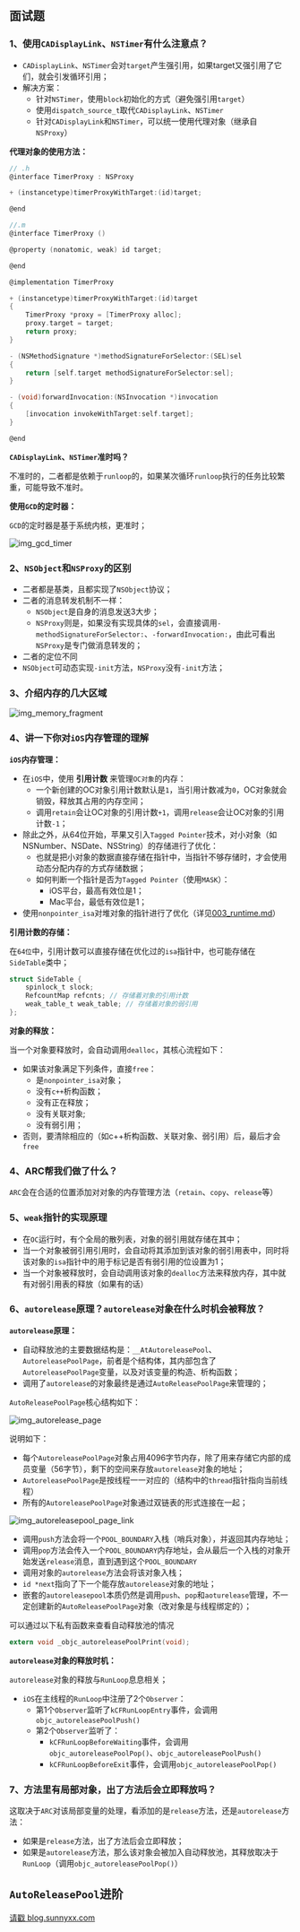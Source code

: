 ## 面试题

### 1、使用`CADisplayLink`、`NSTimer`有什么注意点？

* `CADisplayLink`、`NSTimer`会对`target`产生强引用，如果target又强引用了它们，就会引发循环引用；
* 解决方案：
	* 针对`NSTimer`，使用`block`初始化的方式（避免强引用`target`）
	* 使用`dispatch_source_t`取代`CADisplayLink`、`NSTimer`
	* 针对`CADisplayLink`和`NSTimer`，可以统一使用代理对象（继承自`NSProxy`）

**代理对象的使用方法：**

````c
// .h
@interface TimerProxy : NSProxy

+ (instancetype)timerProxyWithTarget:(id)target;

@end

//.m
@interface TimerProxy ()

@property (nonatomic, weak) id target;

@end

@implementation TimerProxy

+ (instancetype)timerProxyWithTarget:(id)target
{
    TimerProxy *proxy = [TimerProxy alloc];
    proxy.target = target;
    return proxy;
}

- (NSMethodSignature *)methodSignatureForSelector:(SEL)sel
{
    return [self.target methodSignatureForSelector:sel];
}

- (void)forwardInvocation:(NSInvocation *)invocation
{
    [invocation invokeWithTarget:self.target];
}

@end
````

**`CADisplayLink`、`NSTimer`准时吗？**

不准时的，二者都是依赖于`runloop`的，如果某次循环`runloop`执行的任务比较繁重，可能导致不准时。

**使用`GCD`的定时器：**

`GCD`的定时器是基于系统内核，更准时；

![img_gcd_timer](../images/img_gcd_timer.jpg)

### 2、`NSObject`和`NSProxy`的区别

* 二者都是基类，且都实现了`NSObject`协议；
* 二者的消息转发机制不一样：
	* `NSObject`是自身的消息发送3大步；
	* `NSProxy`则是，如果没有实现具体的`sel`，会直接调用`-methodSignatureForSelector:`、`-forwardInvocation:`，由此可看出`NSProxy`是专门做消息转发的；
* 二者的定位不同
* `NSObject`可动态实现`-init`方法，`NSProxy`没有`-init`方法；

### 3、介绍内存的几大区域

![img_memory_fragment](../images/img_memory_fragment.jpg)

### 4、讲一下你对`iOS`内存管理的理解

**`iOS`内存管理：**

* 在`iOS`中，使用 **引用计数** 来管理`OC对象`的内存：
	* 一个新创建的OC对象引用计数默认是`1`，当引用计数减为`0`，OC对象就会销毁，释放其占用的内存空间；
	* 调用`retain`会让OC对象的引用计数`+1`，调用`release`会让OC对象的引用计数`-1`；
* 除此之外，从64位开始，苹果又引入`Tagged Pointer`技术，对小对象（如NSNumber、NSDate、NSString）的存储进行了优化：
	* 也就是把小对象的数据直接存储在指针中，当指针不够存储时，才会使用动态分配内存的方式存储数据；
	* 如何判断一个指针是否为`Tagged Pointer`（使用`MASK`）：
		* iOS平台，最高有效位是1；
		* Mac平台，最低有效位是1；
* 使用`nonpointer_isa`对堆对象的指针进行了优化（详见[003_runtime.md](./003_runtime.md)） 

**引用计数的存储：**

在`64位`中，引用计数可以直接存储在优化过的`isa`指针中，也可能存储在`SideTable`类中；

````c
struct SideTable {
	spinlock_t slock;
	RefcountMap refcnts; // 存储着对象的引用计数
	weak_table_t weak_table; // 存储着对象的弱引用
};
````

**对象的释放：**

当一个对象要释放时，会自动调用`dealloc`，其核心流程如下：

* 如果该对象满足下列条件，直接`free`：
	* 是`nonpointer_isa`对象；
	* 没有`c++`析构函数；
	* 没有正在释放；
	* 没有关联对象;
	* 没有弱引用；
* 否则，要清除相应的（如c++析构函数、关联对象、弱引用）后，最后才会`free`

### 4、ARC帮我们做了什么？

`ARC`会在合适的位置添加对对象的内存管理方法（`retain`、`copy`、`release`等）

### 5、`weak`指针的实现原理

* 在`OC`运行时，有个全局的散列表，对象的弱引用就存储在其中；
* 当一个对象被弱引用引用时，会自动将其添加到该对象的弱引用表中，同时将该对象的`isa`指针中的用于标记是否有弱引用的位设置为1；
* 当一个对象被释放时，会自动调用该对象的`dealloc`方法来释放内存，其中就有对弱引用表的释放（如果有的话）

### 6、`autorelease`原理？`autorelease`对象在什么时机会被释放？

**`autorelease`原理：**

* 自动释放池的主要数据结构是：`__AtAutoreleasePool`、`AutoreleasePoolPage`，前者是个结构体，其内部包含了`AutoreleasePoolPage`变量，以及对该变量的构造、析构函数；
* 调用了`autorelease`的对象最终是通过`AutoReleasePoolPage`来管理的；

`AutoReleasePoolPage`核心结构如下：

![img_autorelease_page](../images/img_autorelease_page.jpg)

说明如下：

* 每个`AutoreleasePoolPage`对象占用4096字节内存，除了用来存储它内部的成员变量（56字节），剩下的空间来存放`autorelease`对象的地址；
* `AutoreleasePoolPage`是按线程一一对应的（结构中的`thread`指针指向当前线程）
* 所有的`AutoreleasePoolPage`对象通过双链表的形式连接在一起；

![img_autoreleasepool_page_link](../images/img_autoreleasepool_page_link.jpg)

* 调用`push`方法会将一个`POOL_BOUNDARY`入栈（哨兵对象），并返回其内存地址；
* 调用`pop`方法会传入一个`POOL_BOUNDARY`内存地址，会从最后一个入栈的对象开始发送`release`消息，直到遇到这个`POOL_BOUNDARY`
* 调用对象的`autorelease`方法会将该对象入栈；
* `id *next`指向了下一个能存放`autorelease`对象的地址；
* 嵌套的`autoreleasepool`本质仍然是调用`push`、`pop`和`aoturelease`管理，不一定创建新的`AutoReleasePoolPage`对象（改对象是与线程绑定的）；

可以通过以下私有函数来查看自动释放池的情况

````c
extern void _objc_autoreleasePoolPrint(void);
````

**`autorelease`对象的释放时机：**

`autorelease`对象的释放与`RunLoop`息息相关；

* `iOS`在主线程的`RunLoop`中注册了2个`Observer`：
	* 第1个`Observer`监听了`kCFRunLoopEntry`事件，会调用`objc_autoreleasePoolPush()`
	* 第2个`Observer`监听了：
		* `kCFRunLoopBeforeWaiting`事件，会调用`objc_autoreleasePoolPop()`、`objc_autoreleasePoolPush()`
		* `kCFRunLoopBeforeExit`事件，会调用`objc_autoreleasePoolPop()`

### 7、方法里有局部对象，出了方法后会立即释放吗？

这取决于`ARC`对该局部变量的处理，看添加的是`release`方法，还是`autorelease`方法：

* 如果是`release`方法，出了方法后会立即释放；
* 如果是`autorelease`方法，那么该对象会被加入自动释放池，其释放取决于`RunLoop`（调用`objc_autoreleasePoolPop()`）

## `AutoReleasePool`进阶

[请戳 blog.sunnyxx.com](http://blog.sunnyxx.com/2014/10/15/behind-autorelease/)